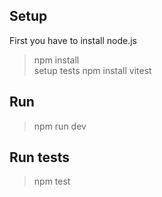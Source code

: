## Setup  
First you have to install node.js
>npm install  
setup tests
>npm install vitest
## Run

>npm run dev

## Run tests
> npm test